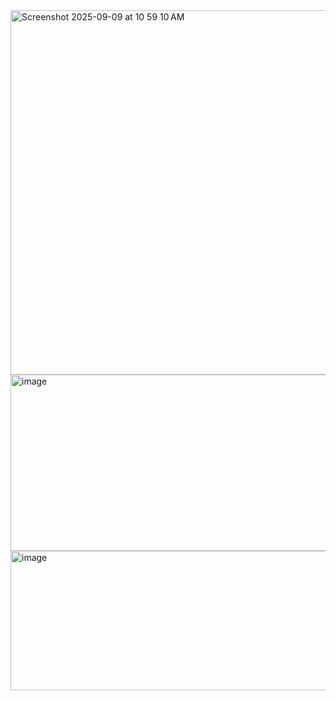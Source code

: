 <img width="1129" height="583" alt="Screenshot 2025-09-09 at 10 59 10 AM" src="https://github.com/user-attachments/assets/71ac00f2-6d50-4bdf-affc-7c19f7be0748" />


<img width="659" height="282" alt="image" src="https://github.com/user-attachments/assets/0a647b1e-f011-4ce9-b57e-fc7643691ce6" />

<img width="1136" height="223" alt="image" src="https://github.com/user-attachments/assets/38fa5f25-d7d2-482d-b89e-f68b4bc7c682" />

